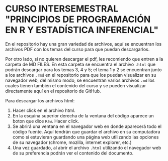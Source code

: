 # CURSO INTERSEMESTRAL "PRINCIPIOS DE PROGRAMACIÓN EN R Y ESTADÍSTICA INFERENCIAL"

En el repositorio hay una gran variedad de archivos, aquí se encuentran los archivos PDF con los temas del curso para que puedan descargarlos.

Por otro lado, si no quieren descargar el pdf, les recomiendo que entren a la carpeta de MD FILES. En esta carpeta se encuentra el archivo `.html` que podrán descargar para los temas 3, 4 y 5; el tema 1 y 2 se encuentran junto a los archivos `.rmd` en el repositorio para que los puedan visualizar en su navegador web, del mismo modo, se encuentran varios archivos `.md` los cuales tienen también el contenido del curso y se pueden visualizar directamente aquí en el repositorio de GitHub.

Para descargar los archivos html:

1. Hacer click en el archivo html. 
2. En la esquina superior derecha de la ventana del código aparece un boton que dice `Raw`. Hacer click.
3. Se abrirá una ventana en el navegador web en donde aparecerá todo el código fuente. Aquí tendrán que guardar el archivo en su computadora como si estuvieran guardando una página web utilizando las opciones de su navegador (chrome, mozilla, internet explorer, etc.)
4. Una vez guardado, al abrir el archivo `.html` utilizando el navegador web de su preferencia podrán ver el contenido del documento. 

